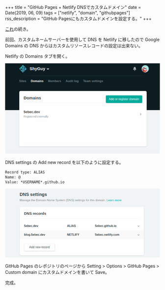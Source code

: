 +++
title = "GitHub Pages + Netlify DNSでカスタムドメイン"
date = Date(2019, 06, 09)
tags = ["netlify", "domain", "githubpages"]
rss_description =  "GitHub Pagesにもカスタムドメインを設定する。"
+++

[これ](/netlify-custom-domain)の続き。

前回、カスタムネームサーバーを使用して DNS を Netlify に移したので Google Domains の DNS からはカスタムリソースレコードの設定は出来ない。

Netlify の Domains タブを開く。

![netlify_domains_tab](/img/2019-06-09/netlify_domains_tab.png)

DNS settings の Add new record を以下のように設定する。

```
Record type: ALIAS
Name: @
Value: *USERNAME*.github.io
```

![netlify_dns_settings](/img/2019-06-09/netlify_dns_settings.png)

GitHub Pages のレポジトリのページから Setting > Options > GitHub Pages > Custom domain にカスタムドメインを書いて Save。

完成。
